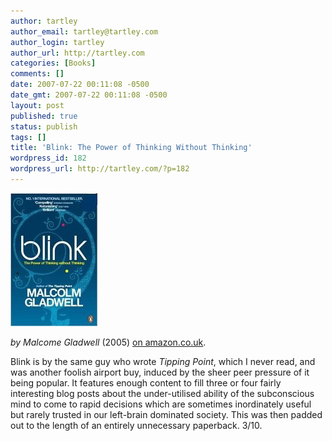 ```yaml
---
author: tartley
author_email: tartley@tartley.com
author_login: tartley
author_url: http://tartley.com
categories: [Books]
comments: []
date: 2007-07-22 00:11:08 -0500
date_gmt: 2007-07-22 00:11:08 -0500
layout: post
published: true
status: publish
tags: []
title: 'Blink: The Power of Thinking Without Thinking'
wordpress_id: 182
wordpress_url: http://tartley.com/?p=182
---
```


![Blink, cover](/assets/2007/07/blink.jpg)

*by Malcome Gladwell* (2005)
[on amazon.co.uk](http://www.amazon.co.uk/Blink-Power-Thinking-Without/dp/0141014598).

Blink is by the same guy who wrote *Tipping Point*, which I never read,
and was another foolish airport buy, induced by the sheer peer pressure
of it being popular. It features enough content to fill three or four
fairly interesting blog posts about the under-utilised ability of the
subconscious mind to come to rapid decisions which are sometimes
inordinately useful but rarely trusted in our left-brain dominated
society. This was then padded out to the length of an entirely
unnecessary paperback. 3/10.
